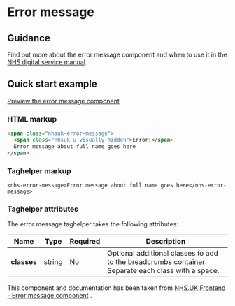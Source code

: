 ﻿# Error message

## Guidance
Find out more about the error message component and when to use it in the [NHS digital service manual](https://beta.nhs.uk/service-manual/styles-components-patterns/error-message).

## Quick start example

[Preview the error message component](https://dotnetcorefelpoc.azurewebsites.net/components/error-message)

### HTML markup

```html
<span class="nhsuk-error-message">
  <span class="nhsuk-u-visually-hidden">Error:</span> 
  Error message about full name goes here
</span>
```

### Taghelper markup

```
<nhs-error-message>Error message about full name goes here</nhs-error-message>
```
### Taghelper attributes

The error message taghelper takes the following attributes:

| Name                      | Type     | Required  | Description             |
| --------------------------|----------|-----------|-------------------------|
| **classes**             | string   | No        | Optional additional classes to add to the breadcrumbs container. Separate each class with a space. |

This component and documentation has been taken from [NHS.UK Frontend - Error message component](https://github.com/nhsuk/nhsuk-frontend/tree/master/packages/components/error-message) .

